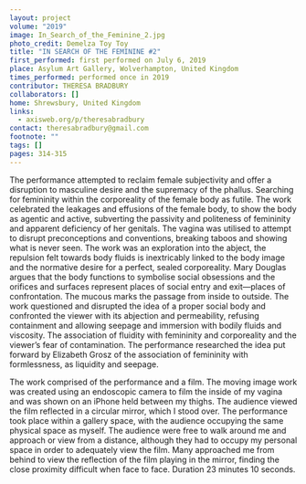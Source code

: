 ```yaml
---
layout: project
volume: "2019"
image: In_Search_of_the_Feminine_2.jpg
photo_credit: Demelza Toy Toy
title: "IN SEARCH OF THE FEMININE #2"
first_performed: first performed on July 6, 2019
place: Asylum Art Gallery, Wolverhampton, United Kingdom
times_performed: performed once in 2019
contributor: THERESA BRADBURY
collaborators: []
home: Shrewsbury, United Kingdom
links:
  - axisweb.org/p/theresabradbury
contact: theresabradbury@gmail.com
footnote: ""
tags: []
pages: 314-315
---
```


The performance attempted to reclaim female subjectivity and offer a disruption to masculine desire and the supremacy of the phallus. Searching for femininity within the corporeality of the female body as futile. The work celebrated the leakages and effusions of the female body, to show the body as agentic and active, subverting the passivity and politeness of femininity and apparent deficiency of her genitals. The vagina was utilised to attempt to disrupt preconceptions and conventions, breaking taboos and showing what is never seen. The work was an exploration into the abject, the repulsion felt towards body fluids is inextricably linked to the body image and the normative desire for a perfect, sealed corporeality. Mary Douglas argues that the body functions to symbolise social obsessions and the orifices and surfaces represent places of social entry and exit—places of confrontation. The mucous marks the passage from inside to outside. The work questioned and disrupted the idea of a proper social body and confronted the viewer with its abjection and permeability, refusing containment and allowing seepage and immersion with bodily fluids and viscosity. The association of fluidity with femininity and corporeality and the viewer’s fear of contamination. The performance researched the idea put forward by Elizabeth Grosz of the association of femininity with formlessness, as liquidity and seepage.

The work comprised of the performance and a film. The moving image work was created using an endoscopic camera to film the inside of my vagina and was shown on an iPhone held between my thighs. The audience viewed the film reflected in a circular mirror, which I stood over. The performance took place within a gallery space, with the audience occupying the same physical space as myself. The audience were free to walk around me and approach or view from a distance, although they had to occupy my personal space in order to adequately view the film. Many approached me from behind to view the reflection of the film playing in the mirror, finding the close proximity difficult when face to face. Duration 23 minutes 10 seconds.
